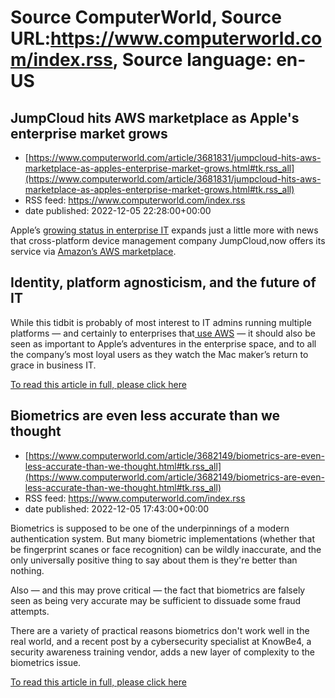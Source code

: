 # Source ComputerWorld, Source URL:https://www.computerworld.com/index.rss, Source language: en-US

## JumpCloud hits AWS marketplace as Apple's enterprise market grows
 - [https://www.computerworld.com/article/3681831/jumpcloud-hits-aws-marketplace-as-apples-enterprise-market-grows.html#tk.rss_all](https://www.computerworld.com/article/3681831/jumpcloud-hits-aws-marketplace-as-apples-enterprise-market-grows.html#tk.rss_all)
 - RSS feed: https://www.computerworld.com/index.rss
 - date published: 2022-12-05 22:28:00+00:00

<article>
	<section class="page">
<p>Apple’s <a href="https://www.computerworld.com/article/3679730/jamf-q3-data-confirms-rapid-mac-adoption-across-the-enterprise.html">growing status in enterprise IT</a> expands just a little more with news that cross-platform device management company JumpCloud,now offers its service via <a href="https://aws.amazon.com/marketplace/pp/prodview-me76geue4eow4" rel="noopener nofollow" target="_blank">Amazon’s AWS marketplace</a>.</p><h2><strong>Identity, platform agnosticism, and the future of IT</strong></h2>
<p>While this tidbit is probably of most interest to IT admins running multiple platforms — and certainly to enterprises that<a href="https://www.computerworld.com/article/3681451/aws-brings-verified-access-security-to-the-apple-enterprise.html"> use AWS</a> — it should also be seen as important to Apple’s adventures in the enterprise space, and to all the company’s most loyal users as they watch the Mac maker’s return to grace in business IT.</p><p class="jumpTag"><a href="https://www.computerworld.com/article/3681831/jumpcloud-hits-aws-marketplace-as-apples-enterprise-market-grows.html#jump">To read this article in full, please click here</a></p></section></article>

## Biometrics are even less accurate than we thought
 - [https://www.computerworld.com/article/3682149/biometrics-are-even-less-accurate-than-we-thought.html#tk.rss_all](https://www.computerworld.com/article/3682149/biometrics-are-even-less-accurate-than-we-thought.html#tk.rss_all)
 - RSS feed: https://www.computerworld.com/index.rss
 - date published: 2022-12-05 17:43:00+00:00

<article>
	<section class="page">
<p>Biometrics is supposed to be one of the underpinnings of a modern authentication system. But many biometric implementations (whether that be fingerprint scanes or face recognition) can be wildly inaccurate, and the only universally positive thing to say about them is they're better than nothing.</p><p>Also — and this may prove critical — the fact that biometrics are falsely seen as being very accurate may be sufficient to dissuade some fraud attempts. </p><p>There are a variety of practical reasons biometrics don't work well in the real world, and a recent post by a cybersecurity specialist at KnowBe4, a security awareness training vendor, adds a new layer of complexity to the biometrics issue.</p><p class="jumpTag"><a href="https://www.computerworld.com/article/3682149/biometrics-are-even-less-accurate-than-we-thought.html#jump">To read this article in full, please click here</a></p></section></article>
